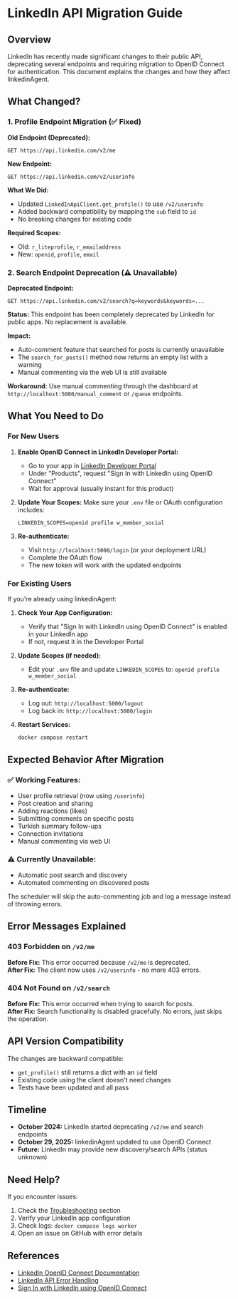 # LinkedIn API Migration Guide

## Overview

LinkedIn has recently made significant changes to their public API, deprecating several endpoints and requiring migration to OpenID Connect for authentication. This document explains the changes and how they affect linkedinAgent.

## What Changed?

### 1. Profile Endpoint Migration (✅ Fixed)

**Old Endpoint (Deprecated):**
```
GET https://api.linkedin.com/v2/me
```

**New Endpoint:**
```
GET https://api.linkedin.com/v2/userinfo
```

**What We Did:**
- Updated `LinkedInApiClient.get_profile()` to use `/v2/userinfo`
- Added backward compatibility by mapping the `sub` field to `id`
- No breaking changes for existing code

**Required Scopes:**
- Old: `r_liteprofile`, `r_emailaddress`
- New: `openid`, `profile`, `email`

### 2. Search Endpoint Deprecation (⚠️ Unavailable)

**Deprecated Endpoint:**
```
GET https://api.linkedin.com/v2/search?q=keywords&keywords=...
```

**Status:** This endpoint has been completely deprecated by LinkedIn for public apps. No replacement is available.

**Impact:**
- Auto-comment feature that searched for posts is currently unavailable
- The `search_for_posts()` method now returns an empty list with a warning
- Manual commenting via the web UI is still available

**Workaround:**
Use manual commenting through the dashboard at `http://localhost:5000/manual_comment` or `/queue` endpoints.

## What You Need to Do

### For New Users

1. **Enable OpenID Connect in LinkedIn Developer Portal:**
   - Go to your app in [LinkedIn Developer Portal](https://www.linkedin.com/developers/apps)
   - Under "Products", request "Sign In with LinkedIn using OpenID Connect"
   - Wait for approval (usually instant for this product)

2. **Update Your Scopes:**
   Make sure your `.env` file or OAuth configuration includes:
   ```
   LINKEDIN_SCOPES=openid profile w_member_social
   ```

3. **Re-authenticate:**
   - Visit `http://localhost:5000/login` (or your deployment URL)
   - Complete the OAuth flow
   - The new token will work with the updated endpoints

### For Existing Users

If you're already using linkedinAgent:

1. **Check Your App Configuration:**
   - Verify that "Sign In with LinkedIn using OpenID Connect" is enabled in your LinkedIn app
   - If not, request it in the Developer Portal

2. **Update Scopes (if needed):**
   - Edit your `.env` file and update `LINKEDIN_SCOPES` to: `openid profile w_member_social`

3. **Re-authenticate:**
   - Log out: `http://localhost:5000/logout`
   - Log back in: `http://localhost:5000/login`

4. **Restart Services:**
   ```bash
   docker compose restart
   ```

## Expected Behavior After Migration

### ✅ Working Features:
- User profile retrieval (now using `/userinfo`)
- Post creation and sharing
- Adding reactions (likes)
- Submitting comments on specific posts
- Turkish summary follow-ups
- Connection invitations
- Manual commenting via web UI

### ⚠️ Currently Unavailable:
- Automatic post search and discovery
- Automated commenting on discovered posts

The scheduler will skip the auto-commenting job and log a message instead of throwing errors.

## Error Messages Explained

### 403 Forbidden on `/v2/me`
**Before Fix:** This error occurred because `/v2/me` is deprecated.  
**After Fix:** The client now uses `/v2/userinfo` - no more 403 errors.

### 404 Not Found on `/v2/search`
**Before Fix:** This error occurred when trying to search for posts.  
**After Fix:** Search functionality is disabled gracefully. No errors, just skips the operation.

## API Version Compatibility

The changes are backward compatible:
- `get_profile()` still returns a dict with an `id` field
- Existing code using the client doesn't need changes
- Tests have been updated and all pass

## Timeline

- **October 2024:** LinkedIn started deprecating `/v2/me` and search endpoints
- **October 29, 2025:** linkedinAgent updated to use OpenID Connect
- **Future:** LinkedIn may provide new discovery/search APIs (status unknown)

## Need Help?

If you encounter issues:

1. Check the [Troubleshooting](README.md#troubleshooting) section
2. Verify your LinkedIn app configuration
3. Check logs: `docker compose logs worker`
4. Open an issue on GitHub with error details

## References

- [LinkedIn OpenID Connect Documentation](https://learn.microsoft.com/en-us/linkedin/consumer/integrations/self-serve/sign-in-with-linkedin-v2)
- [LinkedIn API Error Handling](https://learn.microsoft.com/en-us/linkedin/shared/api-guide/concepts/error-handling)
- [Sign In with LinkedIn using OpenID Connect](https://learn.microsoft.com/en-us/linkedin/consumer/integrations/self-serve/sign-in-with-linkedin-v2)
